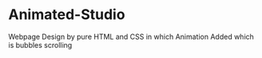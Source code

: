 # Animated-Studio
Webpage Design by pure HTML and CSS in which Animation Added which is bubbles scrolling 
